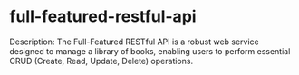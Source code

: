 # full-featured-restful-api
Description: The Full-Featured RESTful API is a robust web service designed to manage a library of books, enabling users to perform essential CRUD (Create, Read, Update, Delete) operations.
